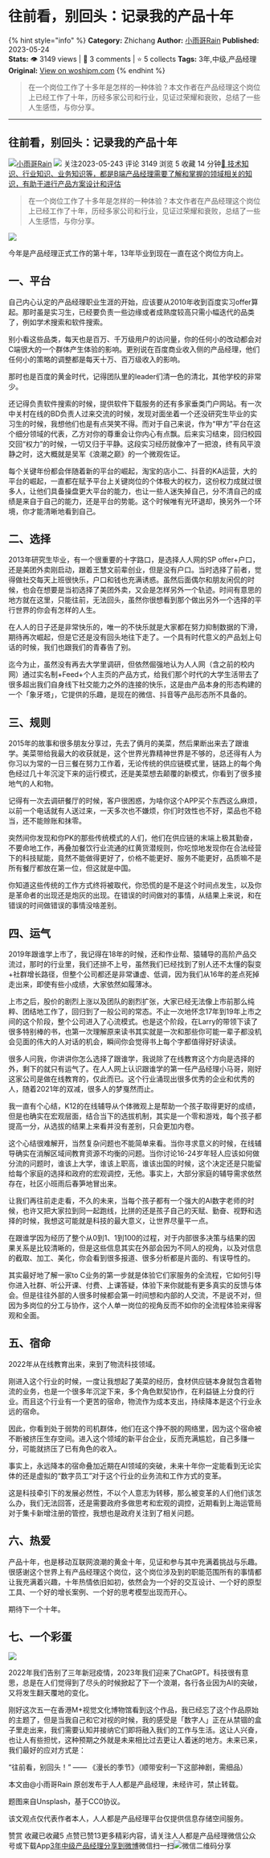 # 往前看，别回头：记录我的产品十年
{% hint style="info" %}
**Category:** Zhichang
**Author:** [小雨哥Rain](https://www.woshipm.com/u/169704)
**Published:** 2023-05-24  
**Stats:** 👁️ 3149 views | 💬 3 comments | ⭐ 5 collects
**Tags:** 3年,中级,产品经理
**Original:** [View on woshipm.com](https://www.woshipm.com/zhichang/5832430.html)
{% endhint %}
> 在一个岗位工作了十多年是怎样的一种体验？本文作者在产品经理这个岗位上已经工作了十年，历经多家公司和行业，见证过荣耀和衰败，总结了一些人生感悟，与你分享。

---

## 往前看，别回头：记录我的产品十年

[![](https://image.woshipm.com/wp-files/2018/01/a2mQsqWXxqFmn19KmbiA.jpeg!/both/72x72)](https://www.woshipm.com/u/169704)[小雨哥Rain](https://www.woshipm.com/u/169704) ![](https://static.woshipm.com/tag/1101_1@2x.png) 关注2023-05-243 评论 3149 浏览 5 收藏 14 分钟[🔗 技术知识、行业知识、业务知识等，都是B端产品经理需要了解和掌握的领域相关的知识，有助于进行产品方案设计和评估](https://ke.qidianla.com/courses/bcpm)

> 在一个岗位工作了十多年是怎样的一种体验？本文作者在产品经理这个岗位上已经工作了十年，历经多家公司和行业，见证过荣耀和衰败，总结了一些人生感悟，与你分享。

![](https://image.woshipm.com/2023/05/06/312086ae-ec02-11ed-bbb6-00163e0b5ff3.jpg)

今年是产品经理正式工作的第十年，13年毕业到现在一直在这个岗位方向上。

## 一、平台

自己内心认定的产品经理职业生涯的开始，应该要从2010年收到百度实习offer算起。那时虽是实习生，已经要负责一些边缘或者成熟度较高只需小幅迭代的品类了，例如学术搜索和软件搜索。

别小看这些品类，每天也是百万、千万级用户的访问量，你的任何小的改动都会对C端很大的一个群体产生体验的影响。更别说在百度商业收入侧的产品经理，他们任何小的策略的调整都是每天十万、百万级收入的影响。

那时也是百度的黄金时代，记得团队里的leader们清一色的清北，其他学校的非常少。

还记得负责软件搜索的时候，提供软件下载服务的还有多家垂类门户网站。有一次中关村在线的BD负责人过来交流的时候，发现对面坐着一个还没研究生毕业的实习生的时候，我想他们也是有点哭笑不得。而对于自己来说，作为“甲方”平台在这个细分领域的代表，乙方对你的尊重会让你内心有点飘。后来实习结束，回归校园交回“权力”的时候，一切又归于平静。这段实习经历就像冲了一把浪，终有风平浪静之时，这大概就是吴军《浪潮之巅》的一个微观佐证。

每个关键年份都会伴随着新的平台的崛起，淘宝的店小二、抖音的KA运营，大的平台的崛起，一直都在赋予平台上关键岗位的个体极大的权力，这份权力成就过很多人，让他们具备操盘更大平台的能力，也让一些人迷失掉自己，分不清自己的成绩是来自于自己的能力，还是平台的势能。这个时候唯有光环退却，换另外一个环境，你才能清晰地看到自己。

## 二、选择

2013年研究生毕业，有一个很重要的十字路口，是选择人人网的SP offer+户口，还是美团外卖刚启动，跟着王慧文前辈创业，但是没有户口。当时选择了前者，觉得做社交每天上班很快乐，户口和钱也充满诱惑。虽然后面偶尔和朋友闲侃的时候，也会在想要是当初选择了美团外卖，又会是怎样另外一个轨迹。时间有意思的地方就在这里，只能往前，无法回头，虽然你很想看到那个做出另外一个选择的平行世界的你会有怎样的人生。

在人人的日子还是非常快乐的，唯一的不快乐就是大家都在努力抑制数据的下滑，期待再次崛起，但是它还是没有回头地往下走了。一个具有时代意义的产品划上句话的时候，我们也跟我们的青春告了别。

迄今为止，虽然没有再去大学里调研，但依然倔强地认为人人网（含之前的校内网）通过实名制+Feed+个人主页的产品方式，给我们那个时代的大学生活带去了很多超出我们自身线下社交能力之外的连接的快乐，这是由产品本身的形态构建的一个「象牙塔」，它提供的乐趣，是现在的微信、抖音等产品形态所不具备的。

## 三、规则

2015年的故事和很多朋友分享过，先去了俩月的美菜，然后果断出来去了跟谁学。美菜带给我最大的收获就是，这个世界光靠精神世界是不够的，总还得有人为你习以为常的一日三餐在努力工作着，无论传统的供应链模式里，链路上的每个角色经过几十年沉淀下来的运行模式，还是美菜想去颠覆的新模式，你看到了很多接地气的人和物。

记得有一次去调研餐厅的时候，客户很困惑，为啥你这个APP买个东西这么麻烦，以前一个电话就有人送过来，一天多次也不嫌烦，你们时效性也不好，菜品也不稳当，还不能赊账和抹零。

突然间你发现和你PK的那些传统模式的人们，他们在供应链的末端上极其勤奋，不要命地工作，再叠加餐饮行业流通的红黄货潜规则，你吃惊地发现你在合法经营下的科技赋能，竟然不能做得更好了，价格不能更好、服务不能更好，品质嘛不是所有餐厅都放在第一位，但这就是中国。

你知道这些传统的工作方式终将被取代，你恐慌的是不是这个时间点发生，以及你是革命者的出现还是炮灰的出现。在错误的时间做对的事情，从结果上来说，和在错误的时间做错误的事情没啥差别。

## 四、运气

2019年跟谁学上市了，我记得在18年的时候，还和作业帮、猿辅导的高阶产品交流过，那时的行业里，我们还排不上号，虽然我们已经找到了别人还不太懂的裂变+社群增长路径，但整个公司都还是非常谦虚、低调，因为我们从16年的差点死掉走出来，即使有些小成绩，大家依然如履薄冰。

上市之后，股价的剧烈上涨以及团队的剧烈扩张，大家已经无法像上市前那么纯粹、团结地工作了，回归到了一般公司的常态。不止一次地怀念17年到19年上市之间的这个阶段，整个公司进入了心流模式。也是这个阶段，在Larry的带领下读了很多特别棒的书，也第一次理解原来读书其实就是一次和那些你可能一辈子都没机会见面的伟大的人对话的机会，瞬间你会觉得书上每个字都值得好好读读。

很多人问我，你讲讲你怎么选择了跟谁学，我说除了在线教育这个方向是选择的外，剩下的就只有运气了。在人人网上认识跟谁学的第一任产品经理小马哥，刚好这家公司是做在线教育的，仅此而已。这个行业涌现出很多优秀的企业和优秀的人，随着2021年的双减，很多人的梦戛然而止。

我一直有个心结，K12的在线辅导从个体微观上是帮助一个孩子取得更好的成绩，但是也确实在宏观层面，结合当下的选拔机制，其实是一个零和游戏，每个孩子都提高一分，从选拔的结果上来看并没有差别，只会更加内卷。

这个心结很难解开，当然复杂问题也不能简单来看。当你寻求意义的时候，在线辅导确实在消解区域间教育资源不均衡的问题。当你讨论16-24岁年轻人应该如何做分流的问题时，谁该上大学，谁该上职高，谁该出国的时候，这个决定还是只能留给每个家庭的选择和政府的宏观调控，无他。事实上，大部分家庭的辅导需求依然存在，社区小班雨后春笋地冒出来。

让我们再往前走走看，不久的未来，当每个孩子都有一个强大的AI数字老师的时候，也许又把大家拉到同一起跑线，比拼的还是孩子自己的天赋、勤奋、视野和选择的时候，我想这可能就是科技的最大意义，让世界尽量平一点。

在跟谁学因为经历了整个从0到1、1到100的过程，对于内部很多决策与结果的因果关系是比较清晰的，但是这些信息其实在外部会因为不同人的视角，以及对信息的截取、加工、美化，你会看到很多报道、很多分析都是片面的、有误导性的。

其实最好地了解一家to C业务的第一步就是体验它们家服务的全流程，它如何引导你进入社群、听公开课、付费、上课答疑，体验下来你就能有更多真实的反馈与体会。但是往往外部的人很多时候都会第一时间想和内部的人交流，不是说不对，但因为多岗位的分工与协作，这个人单一岗位的视角反而不如你的全流程体验来得客观和全面。

## 五、宿命

2022年从在线教育出来，来到了物流科技领域。

刚进入这个行业的时候，一度让我想起了美菜的经历，食材供应链本身就包含着物流的业务，也是一个很多年沉淀下来，多个角色默契协作，在利益链上分食的行业。而且这个行业有一个更苦的宿命，物流作为成本支出，持续降本是这个行业永远的宿命。

因此，你看到处于弱势的司机群体，他们在这个挣不脱的网络里，因为这个宿命被不断被挤压生存空间。进入这个领域的新平台企业，反而充满尴尬，自己多赚一分，可能就挤压了已有角色的收入。

事实上，永远降本的宿命叠加近期在AI领域的突破，未来十年你一定能看到无论实体的还是虚拟的“数字员工”对于这个行业的业务流和工作方式的变革。

这是科技牵引下的发展必然性，不以个人意志为转移，那么被变革的人们他们该怎么办，我们无法回答，还是需要政府多做思考和宏观的调控，近期看到上海运管局对于集卡新增注册的管控，我想也是政府关注到了相关问题。

## 六、热爱

产品十年，也是移动互联网浪潮的黄金十年，见证和参与其中充满着挑战与乐趣。很感谢这个世界上有产品经理这个岗位，这个岗位涉及到的职能范围所有的事情都让我充满着兴趣，十年热情依旧如初，依然会为一个好的交互设计、一个好的原型工具、一个好的增长案例、一个好的思考模型出现而开心。

期待下一个十年。

## 七、一个彩蛋

![](https://image.woshipm.com/wp-files/2023/05/lG5or4lUXofYEkMwnCJ1.jpeg)

2022年我们告别了三年新冠疫情，2023年我们迎来了ChatGPT。科技很有意思，总是在人们觉得到了尽头的时候掀起了下一个浪潮，各行各业因为AI的突破，又将发生翻天覆地的变化。

刚好这次五一在香港M+视觉文化博物馆看到这个作品，我已经忘了这个作品原始的主题了，但是当我自己和它对视的时候，我的感受是「数字人」正在从禁锢的盒子里走出来，我们需要认知并接纳它们即将融入我们的工作与生活。这让人兴奋，也让人有些担忧，这种预期之外就是未来相比过去更让人着迷的地方。未来已来，我们最好的应对方式是：

“往前看，别回头！” —— 《漫长的季节》（顺带安利一下这部神剧，需细品）

本文由@小雨哥Rain 原创发布于人人都是产品经理，未经许可，禁止转载。

题图来自Unsplash，基于CC0协议。

该文观点仅代表作者本人，人人都是产品经理平台仅提供信息存储空间服务。

赞赏 收藏已收藏5 点赞已赞13更多精彩内容，请关注人人都是产品经理微信公众号或下载App[3年](https://www.woshipm.com/tag/3%e5%b9%b4)[中级](https://www.woshipm.com/tag/%e4%b8%ad%e7%ba%a7)[产品经理](https://www.woshipm.com/tag/pmd)[分享到微博](https://service.weibo.com/share/share.php?appkey=2775287854&title=往前看，别回头：记录我的产品十年&url=https://www.woshipm.com/zhichang/5832430.html&pic=https://image.woshipm.com/2023/05/06/312086ae-ec02-11ed-bbb6-00163e0b5ff3.jpg)微信扫一扫![微信二维码](https://api.pwmqr.com/qrcode/create/?url=https://www.woshipm.com/zhichang/5832430.html)分享